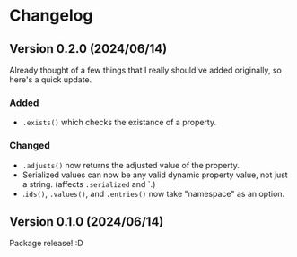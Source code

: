 # Changelog

## Version 0.2.0 (2024/06/14)

Already thought of a few things that I really should've added originally, so here's a quick update.

### Added

- `.exists()` which checks the existance of a property.

### Changed

- `.adjusts()` now returns the adjusted value of the property.
- Serialized values can now be any valid dynamic property value, not just a string. (affects `.serialized` and `.)
- .`ids()`, `.values()`, and `.entries()` now take "namespace" as an option.

## Version 0.1.0 (2024/06/14)

Package release! :D
